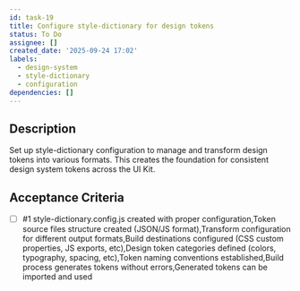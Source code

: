```yaml
---
id: task-19
title: Configure style-dictionary for design tokens
status: To Do
assignee: []
created_date: '2025-09-24 17:02'
labels:
  - design-system
  - style-dictionary
  - configuration
dependencies: []
---
```


## Description

Set up style-dictionary configuration to manage and transform design tokens into various formats. This creates the foundation for consistent design system tokens across the UI Kit.

## Acceptance Criteria
<!-- AC:BEGIN -->
- [ ] #1 style-dictionary.config.js created with proper configuration,Token source files structure created (JSON/JS format),Transform configuration for different output formats,Build destinations configured (CSS custom properties, JS exports, etc),Design token categories defined (colors, typography, spacing, etc),Token naming conventions established,Build process generates tokens without errors,Generated tokens can be imported and used
<!-- AC:END -->
